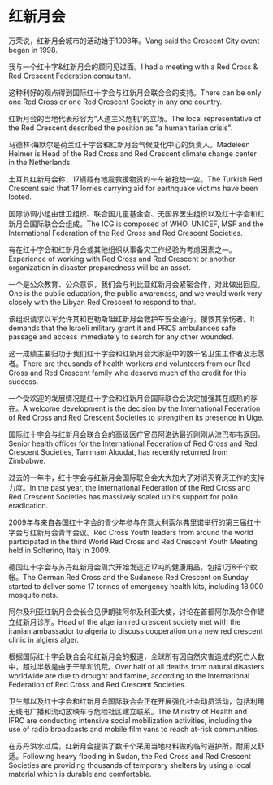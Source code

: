 # 红新月会

<p><span class="chinese">万荣说，红新月会城市的活动始于1998年。</span><span class="english">Vang said the Crescent City event began in 1998.</span></p>

<p><span class="chinese">我与一个红十字&红新月会的顾问见过面。</span><span class="english">I had a meeting with a Red Cross & Red Crescent Federation consultant.</span></p>

<p><span class="chinese">这种利好的观点得到国际红十字会与红新月会联合会的支持。</span><span class="english">There can be only one Red Cross or one Red Crescent Society in any one country.</span></p>

<p><span class="chinese">红新月会的当地代表形容为“人道主义危机”的立场。</span><span class="english">The local representative of the Red Crescent described the position as "a humanitarian crisis".</span></p>

<p><span class="chinese">马德林·海默尔是荷兰红十字会和红新月会气候变化中心的负责人。</span><span class="english">Madeleen Helmer is Head of the Red Cross and Red Crescent climate change center in the Netherlands.</span></p>

<p><span class="chinese">土耳其红新月会称，17辆载有地震救援物资的卡车被抢劫一空。</span><span class="english">The Turkish Red Crescent said that 17 lorries carrying aid for earthquake victims have been looted.</span></p>

<p><span class="chinese">国际协调小组由世卫组织、联合国儿童基金会、无国界医生组织以及红十字会和红新月会国际联合会组成。</span><span class="english">The ICG is composed of WHO, UNICEF, MSF and the International Federation of the Red Cross and Red Crescent Societies.</span></p>

<p><span class="chinese">有在红十字会和红新月会或其他组织从事备灾工作经验为考虑因素之一。</span><span class="english">Experience of working with Red Cross and Red Crescent or another organization in disaster preparedness will be an asset.</span></p>

<p><span class="chinese">一个是公众教育、公众意识，我们会与利比亚红新月会紧密合作，对此做出回应。</span><span class="english">One is the public education, the public awareness, and we would work very closely with the Libyan Red Crescent to respond to that.</span></p>

<p><span class="chinese">该组织请求以军允许其和巴勒斯坦红新月会救护车安全通行，搜救其余伤者。</span><span class="english">It demands that the Israeli military grant it and PRCS ambulances safe passage and access immediately to search for any other wounded.</span></p>

<p><span class="chinese">这一成绩主要归功于我们红十字会和红新月会大家庭中的数千名卫生工作者及志愿者。</span><span class="english">There are thousands of health workers and volunteers from our Red Cross and Red Crescent family who deserve much of the credit for this success.</span></p>

<p><span class="chinese">一个受欢迎的发展情况是红十字会和红新月会国际联合会决定加强其在威热的存在。</span><span class="english">A welcome development is the decision by the International Federation of Red Cross and Red Crescent Societies to strengthen its presence in Uige.</span></p>

<p><span class="chinese">国际红十字会与红新月会联合会的高级医疗官员阿洛达最近刚刚从津巴布韦返回。</span><span class="english">Senior health officer for the International Federation of Red Cross and Red Crescent Societies, Tammam Aloudat, has recently returned from Zimbabwe.</span></p>

<p><span class="chinese">过去的一年中，红十字会与红新月会国际联合会大大加大了对消灭脊灰工作的支持力度。</span><span class="english">In the past year, the International Federation of the Red Cross and Red Crescent Societies has massively scaled up its support for polio eradication.</span></p>

<p><span class="chinese">2009年与来自各国红十字会的青少年参与在意大利索尔弗里诺举行的第三届红十字会与红新月会青年会议。</span><span class="english">Red Cross Youth leaders from around the world participated in the third World Red Cross and Red Crescent Youth Meeting held in Solferino, Italy in 2009.</span></p>

<p><span class="chinese">德国红十字会与苏丹红新月会周六开始发送近17吨的健康用品，包括1万8千个蚊帐。</span><span class="english">The German Red Cross and the Sudanese Red Crescent on Sunday started to deliver some 17 tonnes of emergency health kits, including 18,000 mosquito nets.</span></p>

<p><span class="chinese">阿尔及利亚红新月会会长会见伊朗驻阿尔及利亚大使，讨论在首都阿尔及尔合作建立红新月诊所。</span><span class="english">Head of the algerian red crescent society met with the iranian ambassador to algeria to discuss cooperation on a new red crescent clinic in algiers alger.</span></p>

<p><span class="chinese">根据国际红十字会联合会和红新月会的报道，全球所有因自然灾害造成的死亡人数中，超过半数是由于干旱和饥荒。</span><span class="english">Over half of all deaths from natural disasters worldwide are due to drought and famine, according to the International Federation of Red Cross and Red Crescent Societies.</span></p>

<p><span class="chinese">卫生部以及红十字会和红新月会国际联合会正在开展强化社会动员活动，包括利用无线电广播和流动放映车与危险社区建立联系。</span><span class="english">The Ministry of Health and IFRC are conducting intensive social mobilization activities, including the use of radio broadcasts and mobile film vans to reach at-risk communities.</span></p>

<p><span class="chinese">在苏丹洪水过后，红新月会提供了数千个采用当地材料做的临时避护所，耐用又舒适。</span><span class="english">Following heavy flooding in Sudan, the Red Cross and Red Crescent Societies are providing thousands of temporary shelters by using a local material which is durable and comfortable.</span></p>

